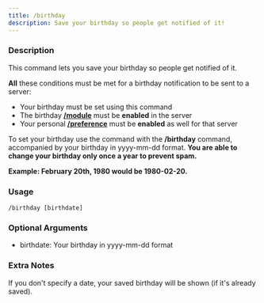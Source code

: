 ```yaml
---
title: /birthday
description: Save your birthday so people get notified of it!
---
```


### Description
This command lets you save your birthday so people get notified of it.

**All** these conditions must be met for a birthday notification to be sent to a server:

- Your birthday must be set using this command
- The birthday [**/module**](/commands/administration/modules) must be **enabled** in the server
- Your personal [**/preference**](/commands/personal/preferences) must be **enabled** as well for that server

To set your birthday use the command with the **/birthday** command, accompanied by your birthday in yyyy-mm-dd format. **You are able to change your birthday only once a year to prevent spam.**

**Example: February 20th, 1980 would be 1980-02-20.**

### Usage

`/birthday [birthdate]`


### Optional Arguments

- birthdate: Your birthday in yyyy-mm-dd format


### Extra Notes

If you don't specify a date, your saved birthday will be shown (if it's already saved).